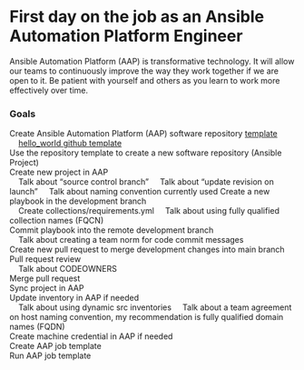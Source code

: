 First day on the job as an Ansible Automation Platform Engineer
=========
Ansible Automation Platform (AAP) is transformative technology. It will allow our teams to continuously improve the way they work together if we are open to it. Be patient with yourself and others as you learn to work more effectively over time.

### Goals

<p>
</p>

Create Ansible Automation Platform (AAP) software repository [template](https://docs.github.com/en/repositories/creating-and-managing-repositories/creating-a-template-repository)<br>
&nbsp;&nbsp;&nbsp;&nbsp;[hello_world github template](https://github.com/ericcames/hello_world)<br>
Use the repository template to create a new software repository (Ansible Project)<br>
Create new project in AAP<br>
&nbsp;&nbsp;&nbsp;&nbsp;Talk about “source control branch”
&nbsp;&nbsp;&nbsp;&nbsp;Talk about “update revision on launch”
&nbsp;&nbsp;&nbsp;&nbsp;Talk about naming convention currently used
Create a new playbook in the development branch<br>
&nbsp;&nbsp;&nbsp;&nbsp;Create collections/requirements.yml
&nbsp;&nbsp;&nbsp;&nbsp;Talk about using fully qualified collection names (FQCN)<br>
Commit playbook into the remote development branch<br>
&nbsp;&nbsp;&nbsp;&nbsp;Talk about creating a team norm for code commit messages<br>
Create new pull request to merge development changes into main branch<br>
Pull request review<br>
&nbsp;&nbsp;&nbsp;&nbsp;Talk about CODEOWNERS<br>
Merge pull request<br>
Sync project in AAP<br>
Update inventory in AAP if needed<br>
&nbsp;&nbsp;&nbsp;&nbsp;Talk about using dynamic src inventories
&nbsp;&nbsp;&nbsp;&nbsp;Talk about a team agreement on host naming convention, my recommendation is fully qualified domain names (FQDN)<br>
Create machine credential in AAP if needed<br>
Create AAP job template<br>
Run AAP job template<br>
